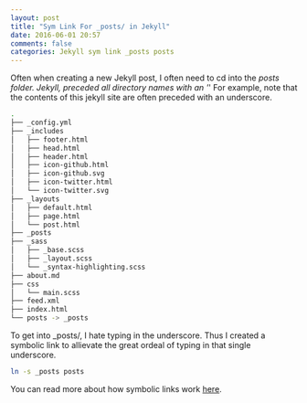 ```yaml
---
layout: post
title: "Sym Link For _posts/ in Jekyll"
date: 2016-06-01 20:57
comments: false
categories: Jekyll sym link _posts posts
---
```


Often when creating a new Jekyll post, I often need to cd into the _posts folder. 
Jekyll, preceded all directory names with an '_'
For example, note that the contents of this jekyll site are often preceded with an underscore.

```bash
.
├── _config.yml
├── _includes
│   ├── footer.html
│   ├── head.html
│   ├── header.html
│   ├── icon-github.html
│   ├── icon-github.svg
│   ├── icon-twitter.html
│   └── icon-twitter.svg
├── _layouts
│   ├── default.html
│   ├── page.html
│   └── post.html
├── _posts
├── _sass
│   ├── _base.scss
│   ├── _layout.scss
│   └── _syntax-highlighting.scss
├── about.md
├── css
│   └── main.scss
├── feed.xml
├── index.html
└── posts -> _posts
```

To get into _posts/, I hate typing in the underscore. Thus I created a symbolic link to allievate the great ordeal of typing in that single underscore.

```bash
ln -s _posts posts
```

You can read more about how symbolic links work [here](https://en.wikipedia.org/wiki/Symbolic_link).









